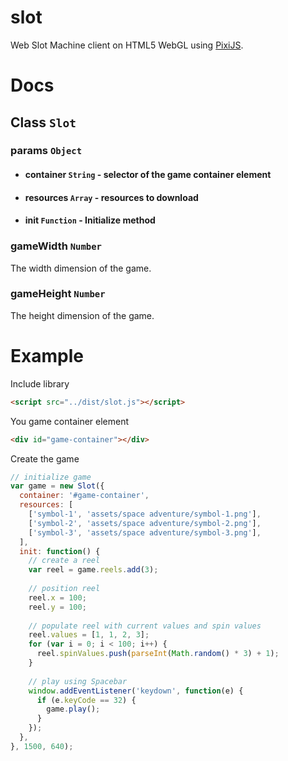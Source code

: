 # slot
Web Slot Machine client on HTML5 WebGL using [PixiJS](https://www.pixijs.com).

# Docs
## Class ````Slot````
### params ````Object````
* #### container ````String```` - selector of the game container element
* #### resources ````Array```` - resources to download
* #### init ````Function```` - Initialize method
### gameWidth ````Number````
The width dimension of the game.
### gameHeight ````Number````
The height dimension of the game.

# Example
Include library
````html
<script src="../dist/slot.js"></script>
````
You game container element
````html
<div id="game-container"></div>
````
Create the game
````javascript
// initialize game
var game = new Slot({
  container: '#game-container',
  resources: [
    ['symbol-1', 'assets/space adventure/symbol-1.png'],
    ['symbol-2', 'assets/space adventure/symbol-2.png'],
    ['symbol-3', 'assets/space adventure/symbol-3.png'],
  ],
  init: function() {
    // create a reel
    var reel = game.reels.add(3);
    
    // position reel
    reel.x = 100;
    reel.y = 100;
    
    // populate reel with current values and spin values
    reel.values = [1, 1, 2, 3];
    for (var i = 0; i < 100; i++) {
      reel.spinValues.push(parseInt(Math.random() * 3) + 1);
    }
    
    // play using Spacebar
    window.addEventListener('keydown', function(e) {
      if (e.keyCode == 32) {
        game.play();
      }
    });
  },
}, 1500, 640);
````
